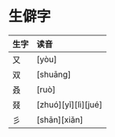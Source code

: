 # 生僻字

| 生字 | 读音                |
| :--- | :------------------ |
| 又   | [yòu]               |
| 双   | [shuāng]            |
| 叒   | [ruò]               |
| 叕   | [zhuó][yǐ][lì][jué] |
| 彡   | [shān][xiǎn]        |
